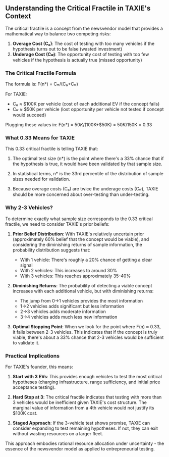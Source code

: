 
## Understanding the Critical Fractile in TAXIE's Context

The critical fractile is a concept from the newsvendor model that provides a mathematical way to balance two competing risks:

1. **Overage Cost (C₀)**: The cost of testing with too many vehicles if the hypothesis turns out to be false (wasted investment)
2. **Underage Cost (C𝓊)**: The opportunity cost of testing with too few vehicles if the hypothesis is actually true (missed opportunity)

### The Critical Fractile Formula

The formula is: F(n*) = C𝓊/(C₀+C𝓊)

For TAXIE:

- C₀ ≈ $100K per vehicle (cost of each additional EV if the concept fails)
- C𝓊 ≈ $50K per vehicle (lost opportunity per vehicle not tested if concept would succeed)

Plugging these values in: F(n*) = $50K/($100K+$50K) = $50K/$150K = 0.33

### What 0.33 Means for TAXIE

This 0.33 critical fractile is telling TAXIE that:

1. The optimal test size (n*) is the point where there's a 33% chance that if the hypothesis is true, it would have been validated by that sample size.
    
2. In statistical terms, n* is the 33rd percentile of the distribution of sample sizes needed for validation.
    
3. Because overage costs (C₀) are twice the underage costs (C𝓊), TAXIE should be more concerned about over-testing than under-testing.
    

### Why 2-3 Vehicles?

To determine exactly what sample size corresponds to the 0.33 critical fractile, we need to consider TAXIE's prior beliefs:

1. **Prior Belief Distribution**: With TAXIE's relatively uncertain prior (approximately 60% belief that the concept would be viable), and considering the diminishing returns of sample information, the probability distribution suggests that:
    
    - With 1 vehicle: There's roughly a 20% chance of getting a clear signal
    - With 2 vehicles: This increases to around 30%
    - With 3 vehicles: This reaches approximately 35-40%
2. **Diminishing Returns**: The probability of detecting a viable concept increases with each additional vehicle, but with diminishing returns:
    
    - The jump from 0→1 vehicles provides the most information
    - 1→2 vehicles adds significant but less information
    - 2→3 vehicles adds moderate information
    - 3→4 vehicles adds much less new information
3. **Optimal Stopping Point**: When we look for the point where F(n) ≈ 0.33, it falls between 2-3 vehicles. This indicates that if the concept is truly viable, there's about a 33% chance that 2-3 vehicles would be sufficient to validate it.
    

### Practical Implications

For TAXIE's founder, this means:

1. **Start with 3 EVs**: This provides enough vehicles to test the most critical hypotheses (charging infrastructure, range sufficiency, and initial price acceptance testing).
    
2. **Hard Stop at 3**: The critical fractile indicates that testing with more than 3 vehicles would be inefficient given TAXIE's cost structure. The marginal value of information from a 4th vehicle would not justify its $100K cost.
    
3. **Staged Approach**: If the 3-vehicle test shows promise, TAXIE can consider expanding to test remaining hypotheses. If not, they can exit without wasting resources on a larger fleet.
    

This approach embodies rational resource allocation under uncertainty - the essence of the newsvendor model as applied to entrepreneurial testing.